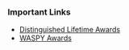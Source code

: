### Important Links

- [Distinguished Lifetime Awards](/awards#div-distinguished)
- [WASPY Awards](/awards#div-waspy)